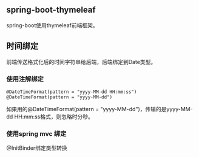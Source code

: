 ## spring-boot-thymeleaf
spring-boot使用thymeleaf前端框架。

## 时间绑定
前端传送格式化后的时间字符串给后端，后端绑定到Date类型。
### 使用注解绑定
```
@DateTimeFormat(pattern = "yyyy-MM-dd HH:mm:ss")
@DateTimeFormat(pattern = "yyyy-MM-dd")
```
如果用的@DateTimeFormat(pattern = "yyyy-MM-dd")，传输的是yyyy-MM-dd HH:mm:ss格式，则忽略时分秒。
### 使用spring mvc 绑定
@InitBinder绑定类型转换